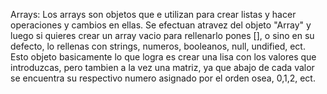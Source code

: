 
Arrays: Los arrays son objetos que e utilizan para crear listas y hacer operaciones y cambios en ellas. Se efectuan atravez del objeto "Array" y luego si quieres crear un array vacio para rellenarlo pones [], o sino en su defecto, lo rellenas con strings, numeros, booleanos, null, undified, ect. Esto objeto basicamente lo que logra es crear una lisa con los valores que introduzcas, pero tambien a la vez una matriz, ya que abajo de cada valor se encuentra su respectivo numero asignado por el orden osea, 0,1,2, ect.